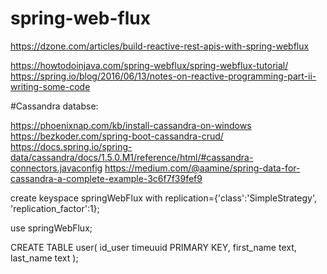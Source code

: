# spring-web-flux
https://dzone.com/articles/build-reactive-rest-apis-with-spring-webflux

https://howtodoinjava.com/spring-webflux/spring-webflux-tutorial/
https://spring.io/blog/2016/06/13/notes-on-reactive-programming-part-ii-writing-some-code

#Cassandra databse:

https://phoenixnap.com/kb/install-cassandra-on-windows
https://bezkoder.com/spring-boot-cassandra-crud/
https://docs.spring.io/spring-data/cassandra/docs/1.5.0.M1/reference/html/#cassandra-connectors.javaconfig
https://medium.com/@aamine/spring-data-for-cassandra-a-complete-example-3c6f7f39fef9

create keyspace springWebFlux with replication={'class':'SimpleStrategy', 'replication_factor':1};

use springWebFlux;

CREATE TABLE user(
   id_user timeuuid PRIMARY KEY,
   first_name text,
   last_name text
);
